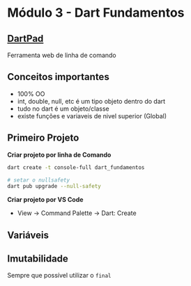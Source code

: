 # Módulo 3 - Dart Fundamentos

## **[DartPad](https://dartpad.dev/?null_safety=true)**

Ferramenta web de linha de comando

## Conceitos importantes

- 100% OO
- int, double, null, etc é um tipo objeto dentro do dart
- tudo no dart é um objeto/classe
- existe funções e variaveis de nivel superior (Global)

## Primeiro Projeto

**Criar projeto por linha de Comando**

```bash
dart create -t console-full dart_fundamentos

# setar o nullsafety
dart pub upgrade --null-safety
```

**Criar projeto por VS Code**

- View -> Command Palette -> Dart: Create

## Variáveis

## Imutabilidade

Sempre que possível utilizar o `final`